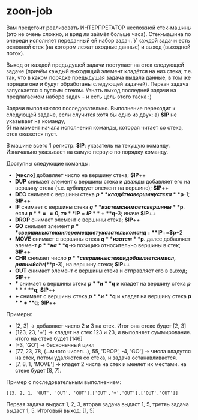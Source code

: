 zoon-job
========

Вам предстоит реализовать ИНТЕРПРЕТАТОР несложной стек-машины (это не очень сложно, и вряд ли займёт больше часа). Стек-машина по очереди исполняет переданный ей набор задач. У каждой задачи есть основной стек (на котором лежат входные данные) и выход (выходной поток).

Выход от каждой предыдущей задачи поступает на стек следующей задаче (причём каждый выходящий элемент кладётся на низ стека; т.е. так, что в каком порядке предыдущая задача выдала данные, в том же порядке они и будут обработаны следующей задачей). Первая задача запускается с пустым стеком. Узнать выход последней задачи на предлагаемом наборе задач - и есть цель этого таска :)

Задачи выполняются последовательно. Выполнение переходит к следующей задаче, если случится хотя бы одно из двух: 
а) **$IP** не указывает на команду,  
б) на момент начала исполнения команды, которая читает со стека, стек окажется пуст.

В машине всего 1 регистр: **$IP**: указатель на текущую команду. Изначально указывает на самую первую по порядку команду.

Доступны следующие команды:

* **[число]** добавляет число на вершину стека; **$IP**++
* **DUP**     снимает элемент с вершины стека и дважды добавляет его на вершину стека (т.е. дублирует элемент на вершине); **$IP**++
* **DEC**     снимает с вершины стека **$p** кладёт на вершину стека **$p**-1; **$IP**++
* **IF**      снимает с вершины стека **$q** и затем снимает с вершины **$p**. если **$p**==0, то **$IP** = **$IP**+**$q**-3; иначе **$IP**++
* **DROP**    снимает элемент с вершины стека; **$IP**++
* **GO**      снимает элемент **$p** с вершины стека и перемещает указатель команд: **$IP**+=**$p**+2
* **MOVE**    снимает с вершины стека **$q** и затем **$p**. далее добавляет элемент **$p** на **$q**-ю позицию относительно вершины в стек; **$IP**++
* **CHR**     снимает число **$p** с вершины стека и добавляет символ, равный chr(**$p**-3), на вершину стека; **$IP**++
* **OUT**     снимает элемент с вершины стека и отправляет его в выход; **$IP**++
* __*__       снимает с вершины стека **$p** и **$q** и кладет на вершину стека **$p*****$q**; **$IP**++
* **+**       снимает с вершины стека **$p** и **$q** и кладет на вершину стека **$p**+**$q**; **$IP**++




Примеры:

* [2, 3] -> добавляет число 2 и 3 на стек. Итог она стеке будет [2, 3]
* [123, 23, '+'] -> кладет на стек 123 и 23, и выполняет суммирование. итого на стеке будет [146]
* [-3, 'GO'] -> бесконечный цикл
* [77, 23, 78, (...много чисел...), 55, 'DROP', -4, 'GO'] -> числа кладутся на стек, потом удаляются со стека, и задача останавливается.
* [7, 8, 1, 'MOVE'] -> кладет 2 числа на стек и меняет их местами. на стеке будет [8, 7].


Пример с последовательным выполнением: 

	[[3, 2, 1, 'OUT', 'OUT', 'OUT'],['OUT','+','OUT'],['OUT','OUT']]

Первая задача выдаст 1, 2, 3, вторая задача выдаст 1, 5, третяь задача выдаст 1, 5. Итоговый выход: [1, 5]
